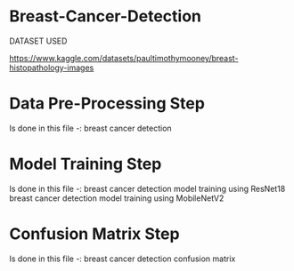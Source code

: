 # Breast-Cancer-Detection
DATASET USED

https://www.kaggle.com/datasets/paultimothymooney/breast-histopathology-images
# Data Pre-Processing Step
Is done in this file -: breast cancer detection

# Model Training Step 
Is done in this file -: breast cancer detection model training using ResNet18
                        breast cancer detection model training using MobileNetV2

# Confusion Matrix Step
Is done in this file -: breast cancer detection confusion matrix 
